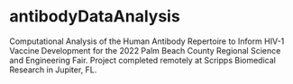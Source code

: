 # antibodyDataAnalysis
Computational Analysis of the Human Antibody Repertoire to Inform HIV-1 Vaccine Development for the 2022 Palm Beach County Regional Science and Engineering Fair.
Project completed remotely at Scripps Biomedical Research in Jupiter, FL.
